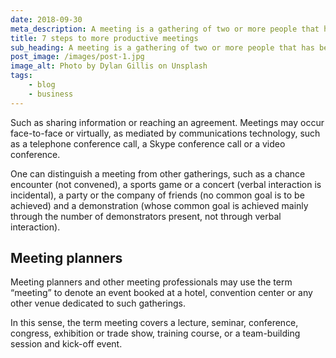 ```yaml
---
date: 2018-09-30
meta_description: A meeting is a gathering of two or more people that has been convened for the purpose of achieving a common goal through verbal interaction.
title: 7 steps to more productive meetings
sub_heading: A meeting is a gathering of two or more people that has been convened for the purpose of achieving a common goal through verbal interaction.
post_image: /images/post-1.jpg
image_alt: Photo by Dylan Gillis on Unsplash
tags:
    - blog
    - business
---
```


Such as sharing information or reaching an agreement. Meetings may occur face-to-face or virtually, as mediated by communications technology, such as a telephone conference call, a Skype conference call or a video conference.

One can distinguish a meeting from other gatherings, such as a chance encounter (not convened), a sports game or a concert (verbal interaction is incidental), a party or the company of friends (no common goal is to be achieved) and a demonstration (whose common goal is achieved mainly through the number of demonstrators present, not through verbal interaction).

## Meeting planners

Meeting planners and other meeting professionals may use the term “meeting” to denote an event booked at a hotel, convention center or any other venue dedicated to such gatherings.

In this sense, the term meeting covers a lecture, seminar, conference, congress, exhibition or trade show, training course, or a team-building session and kick-off event.
